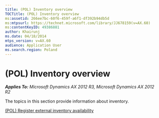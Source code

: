 ```yaml
---
title: (POL) Inventory overview
TOCTitle: (POL) Inventory overview
ms:assetid: 266ee7bc-60f6-459f-a6f1-df392b94db5d
ms:mtpsurl: https://technet.microsoft.com/library/JJ678159(v=AX.60)
ms:contentKeyID: 49386881
author: Khairunj
ms.date: 04/18/2014
mtps_version: v=AX.60
audience: Application User
ms.search.region: Poland
---
```


# (POL) Inventory overview 


_**Applies To:** Microsoft Dynamics AX 2012 R3, Microsoft Dynamics AX 2012 R2_

The topics in this section provide information about inventory.

[(POL) Register external inventory availability](pol-register-external-inventory-availability.md)

  


